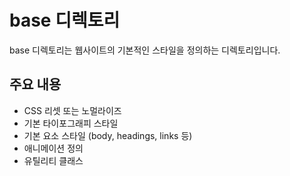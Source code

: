  # base 디렉토리

base 디렉토리는 웹사이트의 기본적인 스타일을 정의하는 디렉토리입니다.

## 주요 내용
- CSS 리셋 또는 노멀라이즈
- 기본 타이포그래피 스타일
- 기본 요소 스타일 (body, headings, links 등)
- 애니메이션 정의
- 유틸리티 클래스